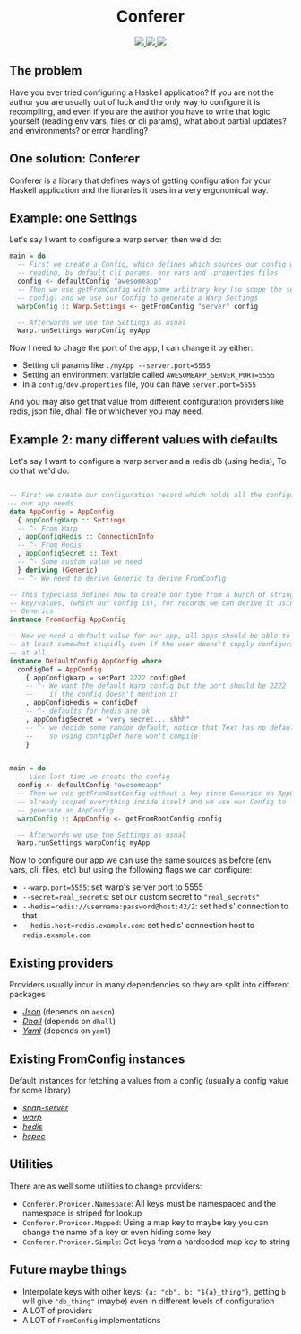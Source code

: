 <h1 align="center">Conferer</h1>
<p align="center">
    <a href="https://img.shields.io/travis/ludat/conferer" alt="Travis CI">
        <img src="https://img.shields.io/travis/ludat/conferer" />
    </a>
    <a href="https://img.shields.io/hackage/v/conferer" alt="Hackage version">
        <img src="https://img.shields.io/hackage/v/conferer" />
    </a>
    <a href="https://img.shields.io/hackage-deps/v/conferer" alt="Hackage deps">
        <img src="https://img.shields.io/hackage-deps/v/conferer" />
    </a>
</p>

## The problem

Have you ever tried configuring a Haskell application? If you are not the author
you are usually out of luck and the only way to configure it is recompiling, and
even if you are the author you have to write that logic yourself (reading env vars,
files or cli params), what about partial updates? and environments? or error handling?

## One solution: Conferer

Conferer is a library that defines ways of getting configuration for your
Haskell application and the libraries it uses in a very ergonomical way.

## Example: one Settings

Let's say I want to configure a warp server, then we'd do:

```haskell
main = do
  -- First we create a Config, which defines which sources our config will be
  -- reading, by default cli params, env vars and .properties files
  config <- defaultConfig "awesomeapp"
  -- Then we use getFromConfig with some arbitrary key (to scope the server
  -- config) and we use our Config to generate a Warp Settings
  warpConfig :: Warp.Settings <- getFromConfig "server" config

  -- Afterwards we use the Settings as usual
  Warp.runSettings warpConfig myApp
```

Now I need to chage the port of the app, I can change it by either:

* Setting cli params like `./myApp --server.port=5555`
* Setting an environment variable called `AWESOMEAPP_SERVER_PORT=5555`
* In a `config/dev.properties` file, you can have `server.port=5555`

And you may also get that value from different configuration providers like
redis, json file, dhall file or whichever you may need.

## Example 2: many different values with defaults

Let's say I want to configure a warp server and a redis db (using hedis), To 
do that we'd do:

```haskell

-- First we create our configuration record which holds all the configurations
-- our app needs
data AppConfig = AppConfig
  { appConfigWarp :: Settings
  -- ^- From Warp
  , appConfigHedis :: ConnectionInfo
  -- ^- From Hedis
  , appConfigSecret :: Text
  -- ^- Some custom value we need
  } deriving (Generic)
  -- ^- We need to derive Generic to derive FromConfig

-- This typeclass defines how to create our type from a bunch of string based
-- key/values, (which our Config is), for records we can derive it using
-- Generics
instance FromConfig AppConfig

-- Now we need a default value for our app, all apps should be able to work
-- at least somewhat stupidly even if the user doens't supply configurations
-- at all
instance DefaultConfig AppConfig where
  configDef = AppConfig
    { appConfigWarp = setPort 2222 configDef
    -- ^- We want the default Warp config but the port should be 2222
    --    if the config doesn't mention it
    , appConfigHedis = configDef 
    -- ^- defaults for hedis are ok
    , appConfigSecret = "very secret... shhh"
    -- ^- we decide some random default, notice that Text has no default
    --    so using configDef here won't compile
    }


main = do
  -- Like last time we create the config
  config <- defaultConfig "awesomeapp"
  -- Then we use getFromRootConfig without a key since Generics on AppConfig
  -- already scoped everything inside itself and we use our Config to
  -- generate an AppConfig
  warpConfig :: AppConfig <- getFromRootConfig config

  -- Afterwards we use the Settings as usual
  Warp.runSettings warpConfig myApp
```

Now to configure our app we can use the same sources as before (env vars, cli,
files, etc) but using the following flags we can configure:

* `--warp.port=5555`: set warp's server port to 5555
* `--secret=real_secrets`: set our custom secret to `"real_secrets"`
* `--hedis=redis://username:password@host:42/2`: set hedis' connection to that
* `--hedis.host=redis.example.com`: set hedis' connection host to `redis.example.com`


## Existing providers

Providers usually incur in many dependencies so they are split into different
packages

* *[Json](https://hackage.haskell.org/package/conferer-provider-json)* (depends on `aeson`)
* *[Dhall](https://hackage.haskell.org/package/conferer-provider-dhall)* (depends on `dhall`)
* *[Yaml](https://hackage.haskell.org/package/conferer-provider-yaml)* (depends on `yaml`) 

## Existing FromConfig instances

Default instances for fetching a values from a config (usually a config value
for some library)

* *[snap-server](https://hackage.haskell.org/package/conferer-snap)*
* *[warp](https://hackage.haskell.org/package/conferer-warp)*
* *[hedis](https://hackage.haskell.org/package/conferer-hedis)*
* *[hspec](https://hackage.haskell.org/package/conferer-hspec)*

## Utilities

There are as well some utilities to change providers:

* `Conferer.Provider.Namespace`: All keys must be namespaced and the namespace
  is striped for lookup
* `Conferer.Provider.Mapped`: Using a map key to maybe key you can change the
  name of a key or even hiding some key
* `Conferer.Provider.Simple`: Get keys from a hardcoded map key to string

## Future maybe things

* Interpolate keys with other keys: `{a: "db", b: "${a}_thing"}`, getting `b`
  will give `"db_thing"` (maybe) even in different levels of configuration
* A LOT of providers
* A LOT of `FromConfig` implementations
